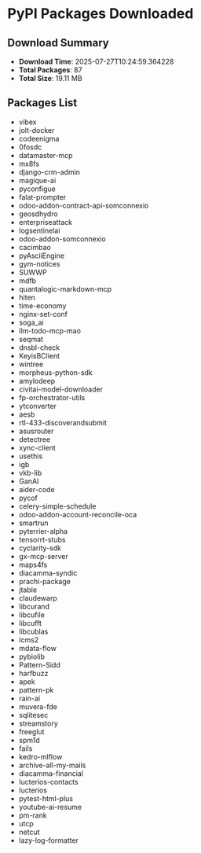 # PyPI Packages Downloaded

## Download Summary
- **Download Time**: 2025-07-27T10:24:59.364228
- **Total Packages**: 87
- **Total Size**: 19.11 MB

## Packages List
- vibex
- jolt-docker
- codeenigma
- 0fosdc
- datamaster-mcp
- mx8fs
- django-crm-admin
- magique-ai
- pyconfigue
- falat-prompter
- odoo-addon-contract-api-somconnexio
- geosdhydro
- enterpriseattack
- logsentinelai
- odoo-addon-somconnexio
- cacimbao
- pyAsciiEngine
- gym-notices
- SUWWP
- mdfb
- quantalogic-markdown-mcp
- hiten
- time-economy
- nginx-set-conf
- soga_ai
- llm-todo-mcp-mao
- seqmat
- dnsbl-check
- KeyisBClient
- wintree
- morpheus-python-sdk
- amylodeep
- civitai-model-downloader
- fp-orchestrator-utils
- ytconverter
- aesb
- rtl-433-discoverandsubmit
- asusrouter
- detectree
- xync-client
- usethis
- igb
- vkb-lib
- GanAI
- aider-code
- pycof
- celery-simple-schedule
- odoo-addon-account-reconcile-oca
- smartrun
- pyterrier-alpha
- tensorrt-stubs
- cyclarity-sdk
- gx-mcp-server
- maps4fs
- diacamma-syndic
- prachi-package
- jtable
- claudewarp
- libcurand
- libcufile
- libcufft
- libcublas
- lcms2
- mdata-flow
- pybiolib
- Pattern-Sidd
- harfbuzz
- apek
- pattern-pk
- rain-ai
- muvera-fde
- sqlitesec
- streamstory
- freeglut
- spm1d
- fails
- kedro-mlflow
- archive-all-my-mails
- diacamma-financial
- lucterios-contacts
- lucterios
- pytest-html-plus
- youtube-ai-resume
- pm-rank
- utcp
- netcut
- lazy-log-formatter
